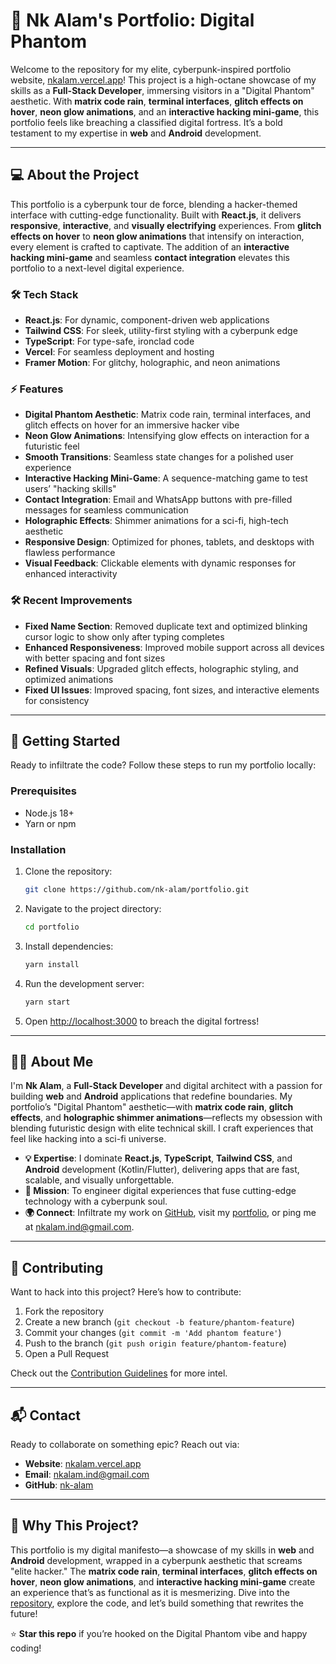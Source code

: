 # 🌌 Nk Alam's Portfolio: Digital Phantom

Welcome to the repository for my elite, cyberpunk-inspired portfolio website, [nkalam.vercel.app](https://nkalam.vercel.app/)! This project is a high-octane showcase of my skills as a **Full-Stack Developer**, immersing visitors in a "Digital Phantom" aesthetic. With **matrix code rain**, **terminal interfaces**, **glitch effects on hover**, **neon glow animations**, and an **interactive hacking mini-game**, this portfolio feels like breaching a classified digital fortress. It’s a bold testament to my expertise in **web** and **Android** development.

---

## 💻 About the Project

This portfolio is a cyberpunk tour de force, blending a hacker-themed interface with cutting-edge functionality. Built with **React.js**, it delivers **responsive**, **interactive**, and **visually electrifying** experiences. From **glitch effects on hover** to **neon glow animations** that intensify on interaction, every element is crafted to captivate. The addition of an **interactive hacking mini-game** and seamless **contact integration** elevates this portfolio to a next-level digital experience.

### 🛠️ Tech Stack
- **React.js**: For dynamic, component-driven web applications
- **Tailwind CSS**: For sleek, utility-first styling with a cyberpunk edge
- **TypeScript**: For type-safe, ironclad code
- **Vercel**: For seamless deployment and hosting
- **Framer Motion**: For glitchy, holographic, and neon animations

### ⚡️ Features
- **Digital Phantom Aesthetic**: Matrix code rain, terminal interfaces, and glitch effects on hover for an immersive hacker vibe
- **Neon Glow Animations**: Intensifying glow effects on interaction for a futuristic feel
- **Smooth Transitions**: Seamless state changes for a polished user experience
- **Interactive Hacking Mini-Game**: A sequence-matching game to test users’ "hacking skills"
- **Contact Integration**: Email and WhatsApp buttons with pre-filled messages for seamless communication
- **Holographic Effects**: Shimmer animations for a sci-fi, high-tech aesthetic
- **Responsive Design**: Optimized for phones, tablets, and desktops with flawless performance
- **Visual Feedback**: Clickable elements with dynamic responses for enhanced interactivity

### 🛠️ Recent Improvements
- **Fixed Name Section**: Removed duplicate text and optimized blinking cursor logic to show only after typing completes
- **Enhanced Responsiveness**: Improved mobile support across all devices with better spacing and font sizes
- **Refined Visuals**: Upgraded glitch effects, holographic styling, and optimized animations
- **Fixed UI Issues**: Improved spacing, font sizes, and interactive elements for consistency

---

## 🚀 Getting Started

Ready to infiltrate the code? Follow these steps to run my portfolio locally:

### Prerequisites
- Node.js 18+
- Yarn or npm

### Installation
1. Clone the repository:
   ```bash
   git clone https://github.com/nk-alam/portfolio.git
   ```
2. Navigate to the project directory:
   ```bash
   cd portfolio
   ```
3. Install dependencies:
   ```bash
   yarn install
   ```
4. Run the development server:
   ```bash
   yarn start
   ```
5. Open [http://localhost:3000](http://localhost:3000) to breach the digital fortress!

---

## 🧑‍💻 About Me

I'm **Nk Alam**, a **Full-Stack Developer** and digital architect with a passion for building **web** and **Android** applications that redefine boundaries. My portfolio’s "Digital Phantom" aesthetic—with **matrix code rain**, **glitch effects**, and **holographic shimmer animations**—reflects my obsession with blending futuristic design with elite technical skill. I craft experiences that feel like hacking into a sci-fi universe.

- **💡 Expertise**: I dominate **React.js**, **TypeScript**, **Tailwind CSS**, and **Android** development (Kotlin/Flutter), delivering apps that are fast, scalable, and visually unforgettable.
- **🎯 Mission**: To engineer digital experiences that fuse cutting-edge technology with a cyberpunk soul.
- **🌍 Connect**: Infiltrate my work on [GitHub](https://github.com/nk-alam), visit my [portfolio](https://nkalam.vercel.app/), or ping me at [nkalam.ind@gmail.com](mailto:nkalam.ind@gmail.com).

---

## 🤝 Contributing

Want to hack into this project? Here’s how to contribute:
1. Fork the repository
2. Create a new branch (`git checkout -b feature/phantom-feature`)
3. Commit your changes (`git commit -m 'Add phantom feature'`)
4. Push to the branch (`git push origin feature/phantom-feature`)
5. Open a Pull Request

Check out the [Contribution Guidelines](CONTRIBUTING.md) for more intel.

---

## 📬 Contact

Ready to collaborate on something epic? Reach out via:
- **Website**: [nkalam.vercel.app](https://nkalam.vercel.app/)
- **Email**: [nkalam.ind@gmail.com](mailto:nkalam.ind@gmail.com)
- **GitHub**: [nk-alam](https://github.com/nk-alam)

---

## 🌠 Why This Project?

This portfolio is my digital manifesto—a showcase of my skills in **web** and **Android** development, wrapped in a cyberpunk aesthetic that screams "elite hacker." The **matrix code rain**, **terminal interfaces**, **glitch effects on hover**, **neon glow animations**, and **interactive hacking mini-game** create an experience that’s as functional as it is mesmerizing. Dive into the [repository](https://github.com/nk-alam/portfolio), explore the code, and let’s build something that rewrites the future!

⭐ **Star this repo** if you’re hooked on the Digital Phantom vibe and happy coding!
